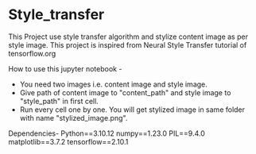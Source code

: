 # Style_transfer
This Project use style transfer algorithm and stylize content image as per style image. 
This project is inspired from Neural Style Transfer tutorial of tensorflow.org

How to use this jupyter notebook -
- You need two images i.e. content image and style image.
- Give path of content image to "content_path" and style image to "style_path" in first cell.
- Run every cell one by one. You will get stylized image in same folder with name "stylized_image.png".

Dependencies-
Python==3.10.12
numpy==1.23.0
PIL==9.4.0
matplotlib==3.7.2
tensorflow==2.10.1
